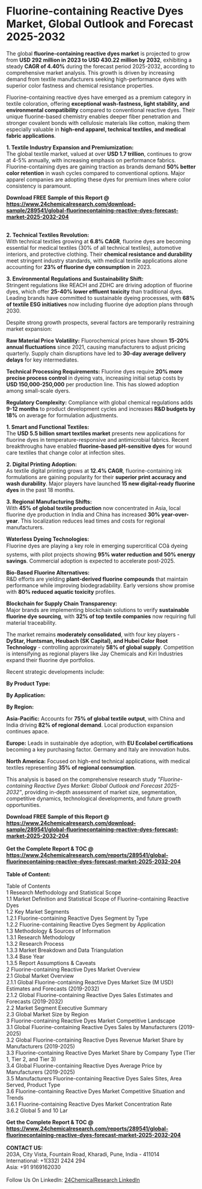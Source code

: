 <h1>Fluorine-containing Reactive Dyes Market, Global Outlook and Forecast 2025-2032</h1><p>The global <strong>fluorine-containing reactive dyes market</strong> is projected to grow from <strong>USD 292 million in 2023 to USD 430.22 million by 2032</strong>, exhibiting a steady <strong>CAGR of 4.40%</strong> during the forecast period 2025-2032, according to comprehensive market analysis. This growth is driven by increasing demand from textile manufacturers seeking high-performance dyes with superior color fastness and chemical resistance properties.</p><p>Fluorine-containing reactive dyes have emerged as a premium category in textile coloration, offering <strong>exceptional wash-fastness, light stability, and environmental compatibility</strong> compared to conventional reactive dyes. Their unique fluorine-based chemistry enables deeper fiber penetration and stronger covalent bonds with cellulosic materials like cotton, making them especially valuable in <strong>high-end apparel, technical textiles, and medical fabric applications</strong>.</p><p><strong>1. Textile Industry Expansion and Premiumization:</strong><br>
The global textile market, valued at over <strong>USD 1.7 trillion</strong>, continues to grow at 4-5% annually, with increasing emphasis on performance fabrics. Fluorine-containing dyes are gaining traction as brands demand <strong>50% better color retention</strong> in wash cycles compared to conventional options. Major apparel companies are adopting these dyes for premium lines where color consistency is paramount.</p><div><b>Download FREE Sample of this Report @ 
            <a href="https://www.24chemicalresearch.com/download-sample/289541/global-fluorinecontaining-reactive-dyes-forecast-market-2025-2032-204">
            https://www.24chemicalresearch.com/download-sample/289541/global-fluorinecontaining-reactive-dyes-forecast-market-2025-2032-204</a></b></div><br><p><strong>2. Technical Textiles Revolution:</strong><br>
With technical textiles growing at <strong>6.8% CAGR</strong>, fluorine dyes are becoming essential for medical textiles (30% of all technical textiles), automotive interiors, and protective clothing. Their <strong>chemical resistance and durability</strong> meet stringent industry standards, with medical textile applications alone accounting for <strong>23% of fluorine dye consumption</strong> in 2023.</p><p><strong>3. Environmental Regulations and Sustainability Shift:</strong><br>
Stringent regulations like REACH and ZDHC are driving adoption of fluorine dyes, which offer <strong>25-40% lower effluent toxicity</strong> than traditional dyes. Leading brands have committed to sustainable dyeing processes, with <strong>68% of textile ESG initiatives</strong> now including fluorine dye adoption plans through 2030.</p><p>Despite strong growth prospects, several factors are temporarily restraining market expansion:</p><p><strong>Raw Material Price Volatility:</strong> Fluorochemical prices have shown <strong>15-20% annual fluctuations</strong> since 2021, causing manufacturers to adjust pricing quarterly. Supply chain disruptions have led to <strong>30-day average delivery delays</strong> for key intermediates.</p><p><strong>Technical Processing Requirements:</strong> Fluorine dyes require <strong>20% more precise process control</strong> in dyeing vats, increasing initial setup costs by <strong>USD 150,000-250,000</strong> per production line. This has slowed adoption among small-scale dyers.</p><p><strong>Regulatory Complexity:</strong> Compliance with global chemical regulations adds <strong>9-12 months</strong> to product development cycles and increases <strong>R&amp;D budgets by 18%</strong> on average for formulation adjustments.</p><p><strong>1. Smart and Functional Textiles:</strong><br>
The <strong>USD 5.5 billion smart textiles market</strong> presents new applications for fluorine dyes in temperature-responsive and antimicrobial fabrics. Recent breakthroughs have enabled <strong>fluorine-based pH-sensitive dyes</strong> for wound care textiles that change color at infection sites.</p><p><strong>2. Digital Printing Adoption:</strong><br>
As textile digital printing grows at <strong>12.4% CAGR</strong>, fluorine-containing ink formulations are gaining popularity for their <strong>superior print accuracy and wash durability</strong>. Major players have launched <strong>15 new digital-ready fluorine dyes</strong> in the past 18 months.</p><p><strong>3. Regional Manufacturing Shifts:</strong><br>
With <strong>45% of global textile production</strong> now concentrated in Asia, local fluorine dye production in India and China has increased <strong>30% year-over-year</strong>. This localization reduces lead times and costs for regional manufacturers.</p><p><strong>Waterless Dyeing Technologies:</strong><br>
	Fluorine dyes are playing a key role in emerging supercritical COâ dyeing systems, with pilot projects showing <strong>95% water reduction and 50% energy savings</strong>. Commercial adoption is expected to accelerate post-2025.</p><p><strong>Bio-Based Fluorine Alternatives:</strong><br>
	R&amp;D efforts are yielding <strong>plant-derived fluorine compounds</strong> that maintain performance while improving biodegradability. Early versions show promise with <strong>80% reduced aquatic toxicity</strong> profiles.</p><p><strong>Blockchain for Supply Chain Transparency:</strong><br>
	Major brands are implementing blockchain solutions to verify <strong>sustainable fluorine dye sourcing</strong>, with <strong>32% of top textile companies</strong> now requiring full material traceability.</p><p>The market remains <strong>moderately consolidated</strong>, with four key players - <strong>DyStar, Huntsman, Heubach (SK Capital), and Hubei Color Root Technology</strong> - controlling approximately <strong>58% of global supply</strong>. Competition is intensifying as regional players like Jay Chemicals and Kiri Industries expand their fluorine dye portfolios.</p><p>Recent strategic developments include:</p><p><strong>By Product Type:</strong></p><p><strong>By Application:</strong></p><p><strong>By Region:</strong></p><p><strong>Asia-Pacific:</strong> Accounts for <strong>75% of global textile output</strong>, with China and India driving <strong>82% of regional demand</strong>. Local production expansion continues apace.</p><p><strong>Europe:</strong> Leads in sustainable dye adoption, with <strong>EU Ecolabel certifications</strong> becoming a key purchasing factor. Germany and Italy are innovation hubs.</p><p><strong>North America:</strong> Focused on high-end technical applications, with medical textiles representing <strong>35% of regional consumption</strong>.</p><p>This analysis is based on the comprehensive research study <em>"Fluorine-containing Reactive Dyes Market: Global Outlook and Forecast 2025-2032"</em>, providing in-depth assessment of market size, segmentation, competitive dynamics, technological developments, and future growth opportunities.</p><div><b>Download FREE Sample of this Report @ 
            <a href="https://www.24chemicalresearch.com/download-sample/289541/global-fluorinecontaining-reactive-dyes-forecast-market-2025-2032-204">
            https://www.24chemicalresearch.com/download-sample/289541/global-fluorinecontaining-reactive-dyes-forecast-market-2025-2032-204</a></b></div><br><div><b>Get the Complete Report & TOC @ 
            <a href="https://www.24chemicalresearch.com/reports/289541/global-fluorinecontaining-reactive-dyes-forecast-market-2025-2032-204">
            https://www.24chemicalresearch.com/reports/289541/global-fluorinecontaining-reactive-dyes-forecast-market-2025-2032-204</a></b></div><br>
            <b>Table of Content:</b><p>Table of Contents<br />
1 Research Methodology and Statistical Scope<br />
1.1 Market Definition and Statistical Scope of Fluorine-containing Reactive Dyes<br />
1.2 Key Market Segments<br />
1.2.1 Fluorine-containing Reactive Dyes Segment by Type<br />
1.2.2 Fluorine-containing Reactive Dyes Segment by Application<br />
1.3 Methodology & Sources of Information<br />
1.3.1 Research Methodology<br />
1.3.2 Research Process<br />
1.3.3 Market Breakdown and Data Triangulation<br />
1.3.4 Base Year<br />
1.3.5 Report Assumptions & Caveats<br />
2 Fluorine-containing Reactive Dyes Market Overview<br />
2.1 Global Market Overview<br />
2.1.1 Global Fluorine-containing Reactive Dyes Market Size (M USD) Estimates and Forecasts (2019-2032)<br />
2.1.2 Global Fluorine-containing Reactive Dyes Sales Estimates and Forecasts (2019-2032)<br />
2.2 Market Segment Executive Summary<br />
2.3 Global Market Size by Region<br />
3 Fluorine-containing Reactive Dyes Market Competitive Landscape<br />
3.1 Global Fluorine-containing Reactive Dyes Sales by Manufacturers (2019-2025)<br />
3.2 Global Fluorine-containing Reactive Dyes Revenue Market Share by Manufacturers (2019-2025)<br />
3.3 Fluorine-containing Reactive Dyes Market Share by Company Type (Tier 1, Tier 2, and Tier 3)<br />
3.4 Global Fluorine-containing Reactive Dyes Average Price by Manufacturers (2019-2025)<br />
3.5 Manufacturers Fluorine-containing Reactive Dyes Sales Sites, Area Served, Product Type<br />
3.6 Fluorine-containing Reactive Dyes Market Competitive Situation and Trends<br />
3.6.1 Fluorine-containing Reactive Dyes Market Concentration Rate<br />
3.6.2 Global 5 and 10 Lar</p><div><b>Get the Complete Report & TOC @ 
            <a href="https://www.24chemicalresearch.com/reports/289541/global-fluorinecontaining-reactive-dyes-forecast-market-2025-2032-204">
            https://www.24chemicalresearch.com/reports/289541/global-fluorinecontaining-reactive-dyes-forecast-market-2025-2032-204</a></b></div><br><b>CONTACT US:</b><br>
            203A, City Vista, Fountain Road, Kharadi, Pune, India - 411014<br>
            International: +1(332) 2424 294<br>
            Asia: +91 9169162030 <br><br>
            Follow Us On LinkedIn: <a href="https://www.linkedin.com/company/24chemicalresearch/">24ChemicalResearch LinkedIn</a>